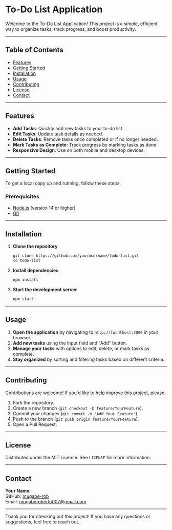 # To-Do List Application

Welcome to the To-Do List Application! This project is a simple, efficient way to organize tasks, track progress, and boost productivity.

---

## Table of Contents

- [Features](#features)
- [Getting Started](#getting-started)
- [Installation](#installation)
- [Usage](#usage)
- [Contributing](#contributing)
- [License](#license)
- [Contact](#contact)

---

## Features

- **Add Tasks**: Quickly add new tasks to your to-do list.
- **Edit Tasks**: Update task details as needed.
- **Delete Tasks**: Remove tasks once completed or if no longer needed.
- **Mark Tasks as Complete**: Track progress by marking tasks as done.
- **Responsive Design**: Use on both mobile and desktop devices.

---

## Getting Started

To get a local copy up and running, follow these steps.

### Prerequisites

- [Node.js](https://nodejs.org/) (version 14 or higher)
- [Git](https://git-scm.com/)

---

## Installation

1. **Clone the repository**

    ```bash
    git clone https://github.com/yourusername/todo-list.git
    cd todo-list
    ```

2. **Install dependencies**

    ```bash
    npm install
    ```

3. **Start the development server**

    ```bash
    npm start
    ```

---

## Usage

1. **Open the application** by navigating to `http://localhost:3000` in your browser.
2. **Add new tasks** using the input field and "Add" button.
3. **Manage your tasks** with options to edit, delete, or mark tasks as complete.
4. **Stay organized** by sorting and filtering tasks based on different criteria.

---

## Contributing

Contributions are welcome! If you'd like to help improve this project, please:

1. Fork the repository.
2. Create a new branch (`git checkout -b feature/YourFeature`).
3. Commit your changes (`git commit -m 'Add Your Feature'`).
4. Push to the branch (`git push origin feature/YourFeature`).
5. Open a Pull Request.

---

## License

Distributed under the MIT License. See `LICENSE` for more information.

---

## Contact

**Your Name**  
GitHub: [mugabe-rob](https://github.com/mugabe-rob)  
Email: mugaberoberto007@gmail.com

---

Thank you for checking out this project! If you have any questions or suggestions, feel free to reach out.
